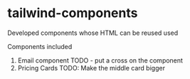 # tailwind-components
Developed components whose HTML can be reused used 

Components included 
1. Email component
TODO - put a cross on the component
2. Pricing Cards
TODO: Make the middle card bigger
